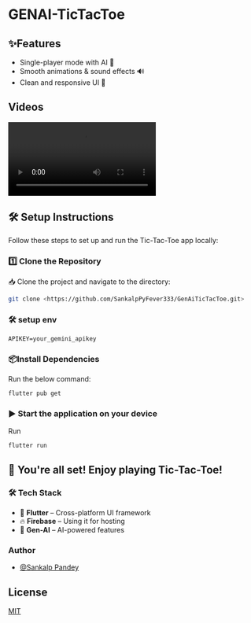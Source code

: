 # GENAI-TicTacToe



## ✨Features

- Single-player mode with AI 🤖
- Smooth animations & sound effects 🔊
- Clean and responsive UI 🎨





## Videos

![video](https://github.com/SankalpPyFever333/GenAiTicTacToe/blob/main/assets/AppVideosAndSS/tictactoe%20-%20GenAI.mp4)





## 🛠️ Setup Instructions
Follow these steps to set up and run the Tic-Tac-Toe app locally:
### 1️⃣ Clone the Repository  
📥 Clone the project and navigate to the directory:  
```sh
git clone <https://github.com/SankalpPyFever333/GenAiTicTacToe.git>
```
### 🛠️ setup env
```
APIKEY=your_gemini_apikey
```
### 📦Install Dependencies
Run the below command:
```sh
flutter pub get
```
### ▶️ Start the application on your device
Run
```sh
flutter run
```
## 🎉 You're all set! Enjoy playing Tic-Tac-Toe!






    
### 🛠️ Tech Stack

- 🎯 **Flutter** – Cross-platform UI framework  
- 🔥 **Firebase** – Using it for hosting  
- 🤖 **Gen-AI** – AI-powered features  




### Author

- [@Sankalp Pandey](https://github.com/SankalpPyFever333)


## License

[MIT](https://choosealicense.com/licenses/mit/)


